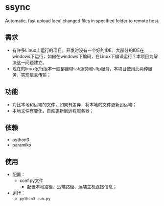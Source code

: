 # ssync
Automatic, fast upload local changed files in specified folder to remote host.

## 需求
- 有许多Linux上运行的项目，开发时没有一个好的IDE。大部分的IDE在windows下运行，如何在windows下编码，在Linux下编译运行？本项目为解决这一问题建立。
- 现在的linux发行版本一般都自带ssh服务和sftp服务，本项目使用此两种服务，实现信息传输；

## 功能
- 对比本地和远端的文件，如果有差异，将本地的文件更新到远端；
- 本地文件有变化，自动更新到远程服务器；

## 依赖
- python3
- paramiko

## 使用
- 配置：
  - conf.py文件
    - 配置本地路径、远端路径、远端主机连接信息；
- 运行：
  - `python3 run.py`

